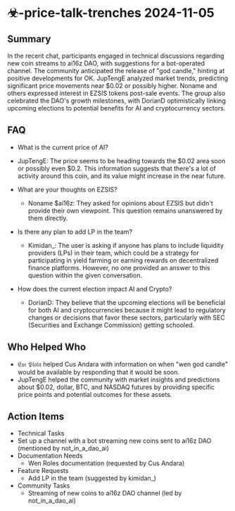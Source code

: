 # ☣-price-talk-trenches 2024-11-05

## Summary
 In the recent chat, participants engaged in technical discussions regarding new coin streams to ai16z DAO, with suggestions for a bot-operated channel. The community anticipated the release of "god candle," hinting at positive developments for OK. JupTengE analyzed market trends, predicting significant price movements near $0.02 or possibly higher. Noname and others expressed interest in EZSIS tokens post-sale events. The group also celebrated the DAO's growth milestones, with DorianD optimistically linking upcoming elections to potential benefits for AI and cryptocurrency sectors.

## FAQ
 - What is the current price of AI?
  - JupTengE: The price seems to be heading towards the $0.02 area soon or possibly even $0.2. This information suggests that there's a lot of activity around this coin, and its value might increase in the near future.

- What are your thoughts on EZSIS?
  - Noname $ai16z: They asked for opinions about EZSIS but didn't provide their own viewpoint. This question remains unanswered by them directly.

- Is there any plan to add LP in the team?
  - Kimidan_: The user is asking if anyone has plans to include liquidity providers (LPs) in their team, which could be a strategy for participating in yield farming or earning rewards on decentralized finance platforms. However, no one provided an answer to this question within the given conversation.

- How does the current election impact AI and Crypto?
  - DorianD: They believe that the upcoming elections will be beneficial for both AI and cryptocurrencies because it might lead to regulatory changes or decisions that favor these sectors, particularly with SEC (Securities and Exchange Commission) getting schooled.

## Who Helped Who
 - 𝔈𝔵𝔢 𝔓𝔩𝔞𝔱𝔞 helped Cus Andara with information on when "wen god candle" would be available by responding that it would be soon.
- JupTengE helped the community with market insights and predictions about $0.02, dollar, BTC, and NASDAQ futures by providing specific price points and potential outcomes for these assets.

## Action Items
 - Technical Tasks
  - Set up a channel with a bot streaming new coins sent to ai16z DAO (mentioned by not_in_a_dao_ai)
- Documentation Needs
  - Wen Roles documentation (requested by Cus Andara)
- Feature Requests
  - Add LP in the team (suggested by kimidan_)
- Community Tasks
  - Streaming of new coins to ai16z DAO channel (led by not_in_a_dao_ai)

